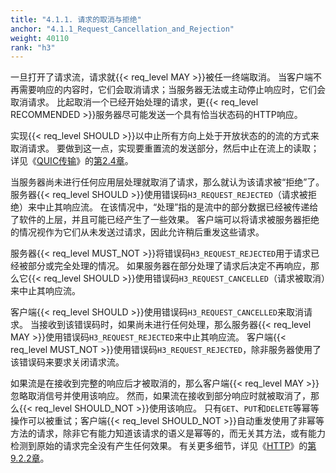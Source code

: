 ```yaml
---
title: "4.1.1. 请求的取消与拒绝"
anchor: "4.1.1_Request_Cancellation_and_Rejection"
weight: 40110
rank: "h3"
---
```


一旦打开了请求流，请求就{{< req_level MAY >}}被任一终端取消。
当客户端不再需要响应的内容时，它们会取消请求；当服务器无法或主动停止响应时，它们会取消请求。
比起取消一个已经开始处理的请求，更{{< req_level RECOMMENDED >}}服务器尽可能发送一个具有恰当状态码的HTTP响应。

实现{{< req_level SHOULD >}}以中止所有方向上处于开放状态的的流的方式来取消请求。
要做到这一点，实现要重置流的发送部分，然后中止在流上的读取；详见《[QUIC传输]()》的[第2.4章]()。

当服务器尚未进行任何应用层处理就取消了请求，那么就认为该请求被“拒绝”了。
服务器{{< req_level SHOULD >}}使用错误码`H3_REQUEST_REJECTED`（请求被拒绝）来中止其响应流。
在该情况中，“处理”指的是流中的部分数据已经被传递给了软件的上层，并且可能已经产生了一些效果。
客户端可以将请求被服务器拒绝的情况视作为它们从未发送过请求，因此允许稍后重发这些请求。

服务器{{< req_level MUST_NOT >}}将错误码`H3_REQUEST_REJECTED`用于请求已经被部分或完全处理的情况。
如果服务器在部分处理了请求后决定不再响应，那么它{{< req_level SHOULD >}}使用错误码`H3_REQUEST_CANCELLED`（请求被取消）来中止其响应流。

客户端{{< req_level SHOULD >}}使用错误码`H3_REQUEST_CANCELLED`来取消请求。
当接收到该错误码时，如果尚未进行任何处理，那么服务器{{< req_level MAY >}}使用错误码`H3_REQUEST_REJECTED`来中止其响应流。
客户端{{< req_level MUST_NOT >}}使用错误码`H3_REQUEST_REJECTED`，除非服务器使用了该错误码来要求关闭请求流。

如果流是在接收到完整的响应后才被取消的，那么客户端{{< req_level MAY >}}忽略取消信号并使用该响应。
然而，如果流在接收到部分响应时就被取消了，那么{{< req_level SHOULD_NOT >}}使用该响应。
只有`GET`、`PUT`和`DELETE`等幂等操作可以被重试；客户端{{< req_level SHOULD_NOT >}}自动重发使用了非幂等方法的请求，除非它有能力知道该请求的语义是幂等的，而无关其方法，或有能力检测到原始的请求完全没有产生任何效果。
有关更多细节，详见《[HTTP]()》的[第9.2.2章]()。
